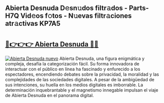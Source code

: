 ## Abierta Desnuda D𝚎sn𝚞dos filtr𝚊dos - Parts-H7Q Vid𝚎os f𝚘tos - N𝚞evas filtr𝚊ciones atr𝚊ctivas KP7A5

# <h2><a href="http://mbcex1.tromn.icu/?c=Abierta+Desnuda">🔗👉👉👉 Abierta Desnuda 🔗🔗</a></h2>

[![Abierta Desnuda nuevo](https://i.imgur.com/pEAQMta.gif)](http://mbcex1.tromn.icu/?c=Abierta+Desnuda)
Abierta Desnuda, una figura enigmática y compleja, desafía la categorización fácil. Su forma innovadora de interactuar con el público en línea ha fascinado y enfurecido a los espectadores, encendiendo debates sobre la privacidad, la moralidad y las complejidades de las sociedades digitales. A pesar de la ambigüedad de sus intenciones, su huella en los medios digitales es imborrable. La determinación inquebrantable y el magnetismo innegable impulsan el viaje de Abierta Desnuda en el panorama digital.
